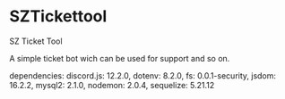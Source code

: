 # SZTickettool
SZ Ticket Tool

A simple ticket bot wich can be used for support and so on.


dependencies:
    discord.js: 12.2.0,
    dotenv: 8.2.0,
    fs: 0.0.1-security,
    jsdom: 16.2.2,
    mysql2: 2.1.0,
    nodemon: 2.0.4,
    sequelize: 5.21.12
